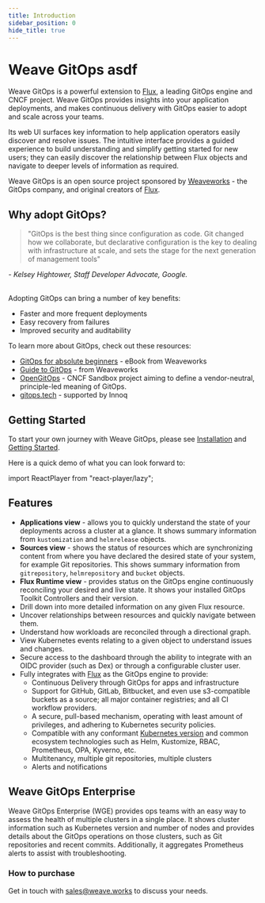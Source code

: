 ```yaml
---
title: Introduction
sidebar_position: 0
hide_title: true
---
```

# Weave GitOps asdf

Weave GitOps is a powerful extension to [Flux](https://fluxcd.io), a leading GitOps engine and CNCF project. Weave GitOps provides insights into your application deployments, and makes continuous delivery with GitOps easier to adopt and scale across your teams.

Its web UI surfaces key information to help application operators easily discover and resolve issues. The intuitive interface provides a guided experience to build understanding and simplify getting started for new users; they can easily discover the relationship between Flux objects and navigate to deeper levels of information as required.

Weave GitOps is an open source project sponsored by [Weaveworks](https://weave.works) - the GitOps company, and original creators of [Flux](https://fluxcd.io).

## Why adopt GitOps?

> "GitOps is the best thing since configuration as code. Git changed how we collaborate, but declarative configuration is the key to dealing with infrastructure at scale, and sets the stage for the next generation of management tools"

<cite>- Kelsey Hightower, Staff Developer Advocate, Google.</cite><br/><br/>

Adopting GitOps can bring a number of key benefits:

- Faster and more frequent deployments
- Easy recovery from failures
- Improved security and auditability

To learn more about GitOps, check out these resources:

- [GitOps for absolute beginners](https://go.weave.works/WebContent-EB-GitOps-for-Beginners.html) - eBook from Weaveworks
- [Guide to GitOps](https://www.weave.works/technologies/gitops/) - from Weaveworks
- [OpenGitOps](https://opengitops.dev/) - CNCF Sandbox project aiming to define a vendor-neutral, principle-led meaning of GitOps.
- [gitops.tech](https://www.gitops.tech/) - supported by Innoq

## Getting Started

To start your own journey with Weave GitOps, please see [Installation](./installation/index.mdx) and [Getting Started](./getting-started.mdx).

Here is a quick demo of what you can look forward to:

import ReactPlayer from "react-player/lazy";

<div class="player-wrapper">
  <ReactPlayer
    class="react-player"
    controls="true" width="100%" height="100%"
    url="https://www.youtube.com/watch?v=2TJz7RhDtAc" />
</div>

## Features

- **Applications view** - allows you to quickly understand the state of your deployments across a cluster at a glance. It shows summary information from `kustomization` and `helmrelease` objects.
- **Sources view** - shows the status of resources which are synchronizing content from where you have declared the desired state of your system, for example Git repositories. This shows summary information from `gitrepository`, `helmrepository` and `bucket` objects.
- **Flux Runtime view** - provides status on the GitOps engine continuously reconciling your desired and live state. It shows your installed GitOps Toolkit Controllers and their version.
- Drill down into more detailed information on any given Flux resource.
- Uncover relationships between resources and quickly navigate between them.
- Understand how workloads are reconciled through a directional graph.
- View Kubernetes events relating to a given object to understand issues and changes.
- Secure access to the dashboard through the ability to integrate with an OIDC provider (such as Dex) or through a configurable cluster user.
- Fully integrates with [Flux](https://fluxcd.io/docs/) as the GitOps engine to provide:
  - Continuous Delivery through GitOps for apps and infrastructure
  - Support for GitHub, GitLab, Bitbucket, and even use s3-compatible buckets as a source; all major container registries; and all CI workflow providers.
  - A secure, pull-based mechanism, operating with least amount of privileges, and adhering to Kubernetes security policies.
  - Compatible with any conformant [Kubernetes version](https://fluxcd.io/docs/installation/#prerequisites) and common ecosystem technologies such as Helm, Kustomize, RBAC, Prometheus, OPA, Kyverno, etc.
  - Multitenancy, multiple git repositories, multiple clusters
  - Alerts and notifications

## Weave GitOps Enterprise

Weave GitOps Enterprise (WGE) provides ops teams with an easy way to assess the
health of multiple clusters in a single place. It shows cluster information such as
Kubernetes version and number of nodes and provides details about the GitOps operations
on those clusters, such as Git repositories and recent commits. Additionally, it
aggregates Prometheus alerts to assist with troubleshooting.

### How to purchase

Get in touch with sales@weave.works to discuss your needs.
